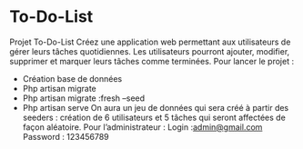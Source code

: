 # To-Do-List

Projet To-Do-List
Créez une application web permettant aux utilisateurs de gérer leurs tâches quotidiennes. Les utilisateurs pourront ajouter, modifier, supprimer et marquer leurs tâches comme terminées.
Pour lancer le projet :
-	Création base de données
-	Php artisan migrate
-	Php artisan migrate :fresh –seed
-	Php artisan serve
On aura un jeu de données qui sera créé à partir des seeders : création de 6 utilisateurs et 5 tâches qui seront affectées de façon aléatoire. 
Pour l’administrateur :
Login :admin@gmail.com
Password : 123456789
